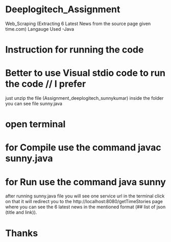 # Deeplogitech_Assignment 

Web_Scraping (Extracting 6 Latest News from the source page given time.com)
Langauge Used -Java

 # Instruction for running the code
 # Better to use Visual stdio code to run the code  // I prefer
 just unzip the file (Assignment_deeplogitech_sunnykumar)
 inside the folder you can see file sunny.java
 # open terminal
 # for Compile use the command     javac sunny.java   
 # for Run use the command         java sunny


 after running sunny.java file you will see one service url in the terminal click on that it will redirect you to the   http://localhost:8080/getTimeStories page where you can see the 6 latest news 
 in the mentioned format (## list of json (title and link)).


 # Thanks  

 

 
 
 


 

 
 
